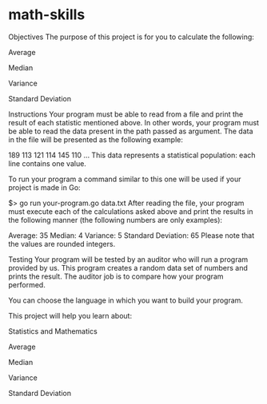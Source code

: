 # math-skills

Objectives
The purpose of this project is for you to calculate the following:

Average

Median

Variance

Standard Deviation

Instructions
Your program must be able to read from a file and print the result of each statistic mentioned above. In other words, your program must be able to read the data present in the path passed as argument. The data in the file will be presented as the following example:

189
113
121
114
145
110
...
This data represents a statistical population: each line contains one value.

To run your program a command similar to this one will be used if your project is made in Go:

$> go run your-program.go data.txt
After reading the file, your program must execute each of the calculations asked above and print the results in the following manner (the following numbers are only examples):

Average: 35
Median: 4
Variance: 5
Standard Deviation: 65
Please note that the values are rounded integers.

Testing
Your program will be tested by an auditor who will run a program provided by us. This program creates a random data set of numbers and prints the result. The auditor job is to compare how your program performed.

You can choose the language in which you want to build your program.

This project will help you learn about:

Statistics and Mathematics

Average

Median

Variance

Standard Deviation
